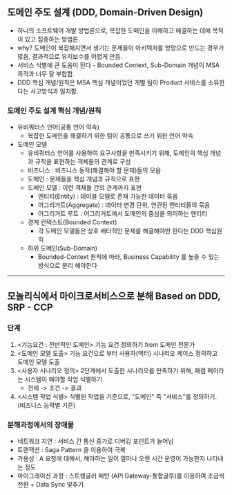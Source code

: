## 도메인 주도 설계 (DDD, Domain-Driven Design)
* 하나의 소프트웨어 개발 방법론으로, 복잡한 도메인을 이해하고 해결하는 데에 목적이 있고 집중하는 방법론.
* why? 도메인이 복잡해지면서 생기는 문제들이 아키텍처를 엉망으로 만드는 경우가 많음, 결과적으로 유지보수를 어렵게 만듬.
* 서비스 식별에 큰 도움이 된다 - Bounded Context, Sub-Domain 개념이 MSA 목적과 너무 잘 부합함.
* DDD 핵심 개념/원칙은 MSA 핵심 개념이었던 개별 팀이 Product 서비스를 소유한다는 사고방식과 일치함.

### 도메인 주도 설계 핵심 개념/원칙
* 유비쿼터스 언어(공통 언어 약속)
  * 복잡한 도메인을 해결하기 위한 팀이 공통으로 쓰기 위한 언어 약속
* 도메인 모델
  * 유비쿼터스 언어를 사용하여 요구사항을 만족시키기 위해, 도메인의 핵심 개념과 규칙을 표현하는 객체들의 관계로 구성
  * 비즈니스 : 비즈니스 동작(해결해야 할 문제)들의 모음
  * 도메인 : 문제들을 핵심 개념과 규칙으로 표현
  * 도메인 모델 : 이런 객체들 간의 관계까지 표현
    * 엔티티(Entity) : 테이블 모델로 존재 가능한 데이터 묶음
    * 어그리거트(Aggregate) : 데이터 변경 단위, 연관된 엔티티들의 묶음
    * 어그리거트 루트 : 어그리거트에서 도메인의 중심을 의미하는 엔티티 
  * 경계 컨텍스트(Bounded Context)
    * 각 도메인 모델들은 상호 배타적인 문제를 해결해야만 한다는 DDD 핵심원칙
  * 하위 도메인(Sub-Domain) 
    * Bounded-Context 원칙에 따라, Business Capability 를 높을 수 있는 방식으로 분리 해야한다
---
## 모놀리식에서 마이크로서비스으로 분해 Based on DDD, SRP - CCP
### 단계
1. <기능요건 : 전반적인 도메인> 기능 요건 정의하기 from 도메인 전문가
2. <도메인 모델 도출> 기능 요건으로 부터 사용자(액터) 시나리오 케이스 정의하고 도메인 모델 도출
3. <사용자 시나리오 정의> 2단계에서 도출한 시나리오를 만족하기 위해, 패캠 페이라는 시스템이 해야할 작업 식별하기
   * 전제 -> 조건 -> 결과
4. <시스템 작업 식별> 식별된 작업을 기준으로, "도메인" 즉 "서비스"를 정의하기. (비즈니스 능력별 기준)

### 분해과정에서의 장애물
* 네트워크 지연 : 서비스 간 통신 증가로 디버깅 포인트가 늘어남
* 트랜잭션 : Saga Pattern 을 이용하여 극복
* 가용성 : A 요청에 대해서, 해야하는 일이 얼마나 오랜 시간 운영이 가능한지 나타내는 정도
* 마이그레이션 과정 : 스트랭글러 패턴 (API Gateway-통합글루)를 이용하여 조금씩 전환 + Data Sync 맞추기

